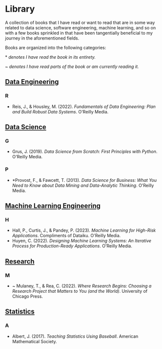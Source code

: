 # Library
A collection of books that I have read or want to read that are in some way related to data science, software engineering, machine learning, and so on with a few books sprinkled in that have been tangentially beneficial to my journey in the aforementioned fields.

Books are organized into the following categories:

\* *denotes I have read the book in its entirety.*

\~ *denotes I have read parts of the book or am currently reading it.*

## [Data Engineering](<Data Engineering>)

### R

 - Reis, J., & Housley, M. (2022). *Fundamentals of Data Engineering: Plan and Build Robust Data Systems*. O'Reilly Media.

## [Data Science](<Data Science>)

### G

 - Grus, J. (2019). *Data Science from Scratch: First Principles with Python*. O'Reilly Media.

### P

 - \*Provost, F., & Fawcett, T. (2013). *Data Science for Business: What You Need to Know about Data Mining and Data-Analytic Thinking*. O'Reilly Media.

## [Machine Learning Engineering](<Machine Learning Engineering>)

### H

 - Hall, P., Curtis, J., & Pandey, P. (2023). *Machine Learning for High-Risk Applications*. Compliments of Dataiku. O'Reilly Media.
 - Huyen, C. (2022). *Designing Machine Learning Systems: An Iterative Process for Production-Ready Applications*. O'Reilly Media.

## [Research](<Research>)

### M

 - \~ Mulaney, T., & Rea, C. (2022). *Where Research Begins: Choosing a Research Project that Matters to You (and the World)*. University of Chicago Press.

## [Statistics](<Statistics>)

### A

 - Albert, J. (2017). *Teaching Statistics Using Baseball*. American Mathematical Society.
